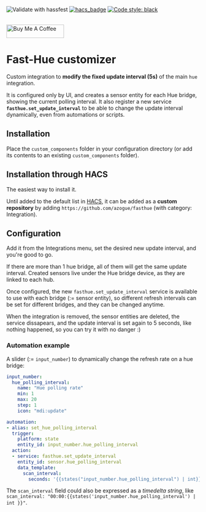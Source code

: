 ![Validate with hassfest](https://github.com/azogue/fasthue/workflows/Validate%20with%20hassfest/badge.svg?branch=master)
[![hacs_badge](https://img.shields.io/badge/HACS-Custom-orange.svg)](https://github.com/custom-components/hacs)
[![Code style: black](https://img.shields.io/badge/code%20style-black-000000.svg)](https://github.com/ambv/black)

<br><a href="https://www.buymeacoffee.com/azogue" target="_blank"><img src="https://cdn.buymeacoffee.com/buttons/default-black.png" width="150px" height="35px" alt="Buy Me A Coffee" style="height: 35px !important;width: 150px !important;" ></a>

# Fast-Hue customizer

Custom integration to **modify the fixed update interval (5s)** of the main `hue` integration.

It is configured only by UI, and creates a sensor entity for each Hue bridge, showing the current polling interval.
It also register a new service **`fasthue.set_update_interval`** to be able to change the update interval dynamically, even from automations or scripts.

## Installation

Place the `custom_components` folder in your configuration directory
(or add its contents to an existing `custom_components` folder).

## Installation through HACS

The easiest way to install it.

Until added to the default list in [HACS](https://hacs.xyz/), it can be added as a **custom repository** by adding `https://github.com/azogue/fasthue` (with category: Integration).

## Configuration

Add it from the Integrations menu, set the desired new update interval, and you're good to go.

If there are more than 1 hue bridge, all of them will get the same update interval. Created sensors live under the Hue bridge device, as they are linked to each hub.

Once configured, the new `fasthue.set_update_interval` service is available to use with each bridge (:= sensor entity),
so different refresh intervals can be set for different bridges, and they can be changed anytime.

When the integration is removed, the sensor entities are deleted, the service dissapears,
and the update interval is set again to 5 seconds, like nothing happened,
so you can try it with no danger :)

### Automation example

A slider (:= `input_number`) to dynamically change the refresh rate on a hue bridge:

```yaml
input_number:
  hue_polling_interval:
    name: "Hue polling rate"
    min: 1
    max: 20
    step: 1
    icon: "mdi:update"

automation:
- alias: set_hue_polling_interval
  trigger:
    platform: state
    entity_id: input_number.hue_polling_interval
  action:
  - service: fasthue.set_update_interval
    entity_id: sensor.hue_polling_interval
    data_template:
      scan_interval:
        seconds: '{{states("input_number.hue_polling_interval") | int}}'
```

The `scan_interval` field could also be expressed as a _timedelta string_, like `scan_interval: "00:00:{{states('input_number.hue_polling_interval') | int }}"`.
